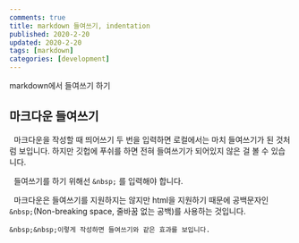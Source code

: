 ```yaml
---
comments: true
title: markdown 들여쓰기, indentation
published: 2020-2-20
updated: 2020-2-20
tags: [markdown]
categories: [development]
---
```


markdown에서 들여쓰기 하기



## 마크다운 들여쓰기

&nbsp;&nbsp;마크다운을 작성할 때 띄어쓰기 두 번을 입력하면 로컬에서는 마치 들여쓰기가 된 것처럼 보입니다. 하지만 깃헙에 푸쉬를 하면 전혀 들여쓰기가 되어있지 않은 걸 볼 수 있습니다.

&nbsp;&nbsp;들여쓰기를 하기 위해선 `&nbsp;` 를 입력해야 합니다.

&nbsp;&nbsp;마크다운은 들여쓰기를 지원하지는 않지만 html을 지원하기 때문에 공백문자인 `&nbsp;`(Non-breaking space, 줄바꿈 없는 공백)를 사용하는 것입니다.

```
&nbsp;&nbsp;이렇게 작성하면 들여쓰기와 같은 효과를 보입니다.
```

